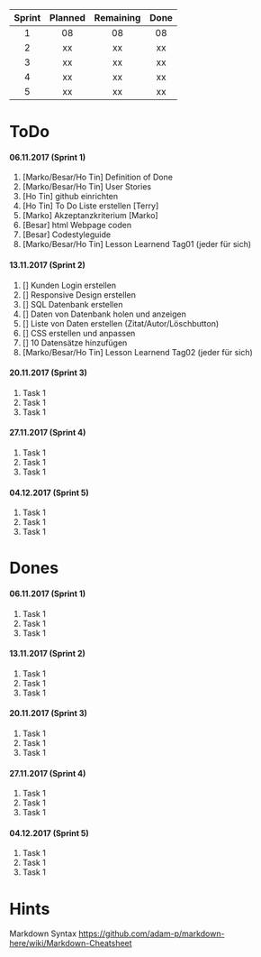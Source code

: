 
| Sprint   | Planned   | Remaining  | Done  |
|:--------:|:---------:|:----------:|:-----:|
| 1        | 08        | 08         | 08    |
| 2        | xx        | xx         | xx    |
| 3        | xx        | xx         | xx    |
| 4        | xx        | xx         | xx    |
| 5        | xx        | xx         | xx    |



# ToDo
#### 06.11.2017 (Sprint 1)
1. [Marko/Besar/Ho Tin] Definition of Done
1. [Marko/Besar/Ho Tin] User Stories 
1. [Ho Tin] github einrichten 
1. [Ho Tin] To Do Liste erstellen [Terry]
1. [Marko] Akzeptanzkriterium [Marko]
1. [Besar] html Webpage coden 
1. [Besar] Codestyleguide
1. [Marko/Besar/Ho Tin] Lesson Learnend Tag01 (jeder für sich) 

#### 13.11.2017 (Sprint 2)
1. [] Kunden Login erstellen 
1. [] Responsive Design erstellen
1. [] SQL Datenbank erstellen
1. [] Daten von Datenbank holen und anzeigen
1. [] Liste von Daten erstellen (Zitat/Autor/Löschbutton)
1. [] CSS erstellen und anpassen
1. [] 10 Datensätze hinzufügen
1. [Marko/Besar/Ho Tin] Lesson Learnend Tag02 (jeder für sich) 


#### 20.11.2017 (Sprint 3)
1. Task 1
1. Task 1
1. Task 1

#### 27.11.2017 (Sprint 4)
1. Task 1
1. Task 1
1. Task 1

#### 04.12.2017 (Sprint 5)
1. Task 1
1. Task 1
1. Task 1


# Dones
#### 06.11.2017 (Sprint 1)
1. Task 1
1. Task 1
1. Task 1

#### 13.11.2017 (Sprint 2)
1. Task 1
1. Task 1
1. Task 1

#### 20.11.2017 (Sprint 3)
1. Task 1
1. Task 1
1. Task 1


#### 27.11.2017 (Sprint 4)
1. Task 1
1. Task 1
1. Task 1

#### 04.12.2017 (Sprint 5)
1. Task 1
1. Task 1
1. Task 1

# Hints
Markdown Syntax
https://github.com/adam-p/markdown-here/wiki/Markdown-Cheatsheet
